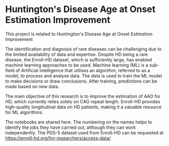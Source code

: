 # Huntington's Disease Age at Onset Estimation Improvement
This project is related to Huntington's Disease Age at Onset Estimation Improvement

The identification and diagnosis of rare diseases can be challenging due to the limited availability of data and expertise. 
Despite HD being a rare disease, the Enroll-HD dataset, which is sufficiently large, has enabled machine learning approaches to be used. 
Machine learning (ML) is a sub-field of Artificial Intelligence that utilises an algorithm, referred to as a model, to process and analyse data. 
The data is used to train the ML model to make decisions or draw conclusions. 
After training, predictions can be made based on new data.

The main objective of this research is to improve the estimation of AAO for HD, which currently relies solely on CAG repeat length. 
Enroll-HD provides high-quality longitudinal data on HD patients, making it a valuable resource for ML algorithms.

The notebooks are shared here. The numbering on the names helps to identify the jobs they have carried out, although they can work independently. 
The PDS-5 dataset used from Enroll-HD can be requested at https://enroll-hd.org/for-researchers/access-data/

